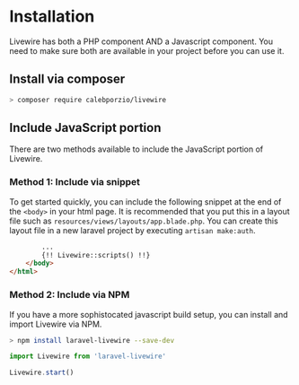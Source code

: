 # Installation
Livewire has both a PHP component AND a Javascript component. You need to make sure both are available in your project before you can use it.

## Install via composer
```bash
> composer require calebporzio/livewire
```

## Include JavaScript portion

There are two methods available to include the JavaScript portion of Livewire.

### Method 1: Include via snippet
To get started quickly, you can include the following snippet at the end of the `<body>` in your html page. It is recommended that you put this in a layout file such as `resources/views/layouts/app.blade.php`. You can create this layout file in a new laravel project by executing `artisan make:auth`.

```html
        ...
        {!! Livewire::scripts() !!}
    </body>
</html>
```

### Method 2: Include via NPM
If you have a more sophistocated javascript build setup, you can install and import Livewire via NPM.

```bash
> npm install laravel-livewire --save-dev
```

```js
import Livewire from 'laravel-livewire'

Livewire.start()
```
